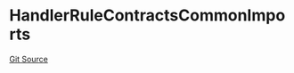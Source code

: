 # HandlerRuleContractsCommonImports
[Git Source](https://github.com/thrackle-io/tron/blob/02db7a0f302d98149458dfe5cd5a62ffb6f478a7/src/client/token/handler/ruleContracts/HandlerRuleContractsCommonImports.sol)


